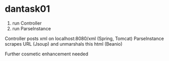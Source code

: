 # dantask01

1. run Controller
2. run ParseInstance

Controller posts xml on localhost:8080/xml (Spring, Tomcat)
ParseInstance scrapes URL (Jsoup) and unmarshals this html  (Beanio)

Further cosmetic enhancement needed
